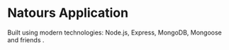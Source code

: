 # Natours Application

Built using modern technologies: Node.js, Express, MongoDB, Mongoose and friends .
